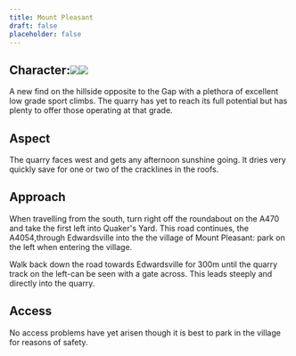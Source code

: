 ```yaml
---
title: Mount Pleasant
draft: false
placeholder: false
---
```




## Character:![](/img/south-wales/south-east-sandstone/MP1.gif)![](/img/south-wales/south-east-sandstone/MP2.gif)

A new find on the hillside opposite to the Gap with a plethora of excellent low grade sport climbs. The quarry has yet to reach its full potential but has plenty to offer those operating at that grade.

## Aspect

The quarry faces west and gets any afternoon sunshine going. It dries very quickly save for one or two of the cracklines in the roofs.

## Approach

When travelling from the south, turn right off the roundabout on the A470 and take the first left into Quaker's Yard. This road continues, the A4054,through Edwardsville into the the village of Mount Pleasant: park on the left when entering the village.

Walk back down the road towards Edwardsville for 300m until the quarry track on the left-can be seen with a gate across. This leads steeply and directly into the quarry.

## Access

No access problems have yet arisen though it is best to park in the village for reasons of safety.


